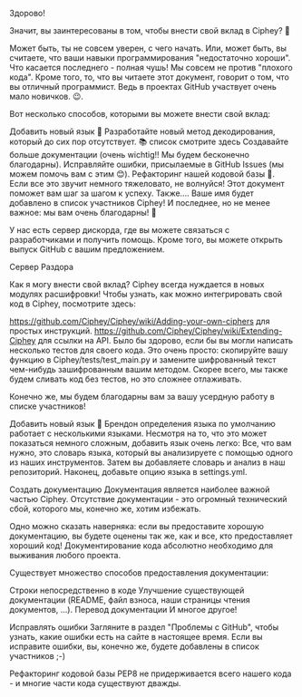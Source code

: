 Здорово!

Значит, вы заинтересованы в том, чтобы внести свой вклад в Ciphey? 🤔

Может быть, ты не совсем уверен, с чего начать. Или, может быть, вы считаете, что ваши навыки программирования "недостаточно хороши". Что касается последнего - полная чушь! Мы совсем не против "плохого кода". Кроме того, то, что вы читаете этот документ, говорит о том, что вы отличный программист. Ведь в проектах GitHub участвует очень мало новичков. 😉.

Вот несколько способов, которыми вы можете внести свой вклад:

Добавить новый язык 🧏
Разработайте новый метод декодирования, который до сих пор отсутствует. 📚 список смотрите здесь
Создавайте больше документации (очень wichtig‼️ Мы будем бесконечно благодарны).
Исправляйте ошибки, присылаемые в GitHub Issues (мы можем помочь вам с этим 😊).
Рефакторинг нашей кодовой базы 🥺.
Если все это звучит немного тяжеловато, не волнуйся! Этот документ поможет вам шаг за шагом к успеху. Также.... Ваше имя будет добавлено в список участников Ciphey! И последнее, но не менее важное: мы вам очень благодарны! 🙏

У нас есть сервер дискорда, где вы можете связаться с разработчиками и получить помощь. Кроме того, вы можете открыть выпуск GitHub с вашим предложением.

Сервер Раздора

Как я могу внести свой вклад?
Ciphey всегда нуждается в новых модулях расшифровки! Чтобы узнать, как можно интегрировать свой код в Ciphey, посмотрите здесь:

<https://github.com/Ciphey/Ciphey/wiki/Adding-your-own-ciphers> для простых инструкций.
<https://github.com/Ciphey/Ciphey/wiki/Extending-Ciphey> для ссылки на API.
Было бы здорово, если бы вы могли написать несколько тестов для своего кода. Это очень просто: скопируйте вашу функцию в Ciphey/tests/test_main.py и замените шифрованный текст чем-нибудь зашифрованным вашим методом. Скорее всего, мы также будем сливать код без тестов, но это сложнее отлаживать.

Конечно же, мы будем благодарны вам за вашу усердную работу в списке участников!

Добавить новый язык 🧏
Брендон определения языка по умолчанию работает с несколькими языками. Несмотря на то, что это может показаться немного сложным, добавить язык очень легко: Все, что вам нужно, это словарь языка, который вы анализируете с помощью одного из наших инструментов. Затем вы добавляете словарь и анализ в наш репозиторий. Наконец, добавьте опцию языка в settings.yml.

Создать документацию
Документация является наиболее важной частью Ciphey. Отсутствие документации - это огромный технический сбой, которого мы, конечно же, хотим избежать.

Одно можно сказать наверняка: если вы предоставите хорошую документацию, вы будете оценены так же, как и все, кто предоставляет хороший код! Документирование кода абсолютно необходимо для выживания любого проекта.

Существует множество способов предоставления документации:

Строки непосредственно в коде
Улучшение существующей документации (README, файл взноса, наши страницы чтения документов, ...).
Перевод документации
И многое другое!

Исправлять ошибки
Загляните в раздел "Проблемы с GitHub", чтобы узнать, какие ошибки есть на сайте в настоящее время. Если вы исправите ошибки, вы, конечно же, будете добавлены в список участников ;-)

Рефакторинг кодовой базы
PEP8 не придерживается всего нашего кода - и многие части кода существуют дважды.

